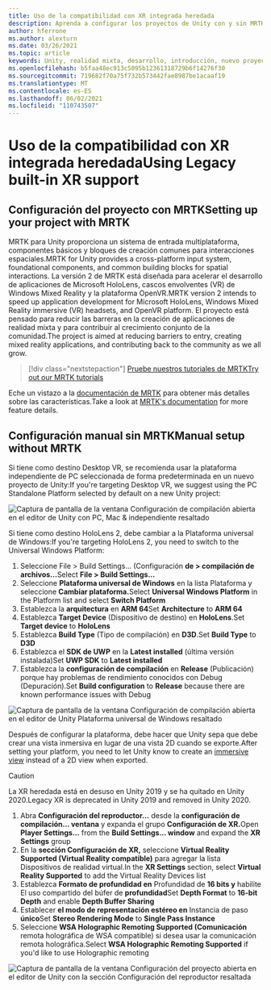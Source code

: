```yaml
---
title: Uso de la compatibilidad con XR integrada heredada
description: Aprenda a configurar los proyectos de Unity con y sin MRTK mediante la compatibilidad con XR integrada heredada.
author: hferrone
ms.author: alexturn
ms.date: 03/26/2021
ms.topic: article
keywords: Unity, realidad mixta, desarrollo, introducción, nuevo proyecto, Windows Mixed Reality, UWP, XR, rendimiento, heredado, mrtk
ms.openlocfilehash: b5faa48ec913c5095b12361318729b6f14276f30
ms.sourcegitcommit: 719682f70a75f732b573442fae8987be1acaaf19
ms.translationtype: MT
ms.contentlocale: es-ES
ms.lasthandoff: 06/02/2021
ms.locfileid: "110743507"
---
```

# <a name="using-legacy-built-in-xr-support"></a><span data-ttu-id="c1ef2-104">Uso de la compatibilidad con XR integrada heredada</span><span class="sxs-lookup"><span data-stu-id="c1ef2-104">Using Legacy built-in XR support</span></span>

## <a name="setting-up-your-project-with-mrtk"></a><span data-ttu-id="c1ef2-105">Configuración del proyecto con MRTK</span><span class="sxs-lookup"><span data-stu-id="c1ef2-105">Setting up your project with MRTK</span></span>

<span data-ttu-id="c1ef2-106">MRTK para Unity proporciona un sistema de entrada multiplataforma, componentes básicos y bloques de creación comunes para interacciones espaciales.</span><span class="sxs-lookup"><span data-stu-id="c1ef2-106">MRTK for Unity provides a cross-platform input system, foundational components, and common building blocks for spatial interactions.</span></span> <span data-ttu-id="c1ef2-107">La versión 2 de MRTK está diseñada para acelerar el desarrollo de aplicaciones de Microsoft HoloLens, cascos envolventes (VR) de Windows Mixed Reality y la plataforma OpenVR.</span><span class="sxs-lookup"><span data-stu-id="c1ef2-107">MRTK version 2 intends to speed up application development for Microsoft HoloLens, Windows Mixed Reality immersive (VR) headsets, and OpenVR platform.</span></span> <span data-ttu-id="c1ef2-108">El proyecto está pensado para reducir las barreras en la creación de aplicaciones de realidad mixta y para contribuir al crecimiento conjunto de la comunidad.</span><span class="sxs-lookup"><span data-stu-id="c1ef2-108">The project is aimed at reducing barriers to entry, creating mixed reality applications, and contributing back to the community as we all grow.</span></span>

> [!div class="nextstepaction"]
> [<span data-ttu-id="c1ef2-109">Pruebe nuestros tutoriales de MRTK</span><span class="sxs-lookup"><span data-stu-id="c1ef2-109">Try out our MRTK tutorials</span></span>](./tutorials/mr-learning-base-02.md?tabs=wsa)

<span data-ttu-id="c1ef2-110">Eche un vistazo a la [documentación de MRTK](/windows/mixed-reality/mrtk-unity) para obtener más detalles sobre las características.</span><span class="sxs-lookup"><span data-stu-id="c1ef2-110">Take a look at [MRTK's documentation](/windows/mixed-reality/mrtk-unity) for more feature details.</span></span>

## <a name="manual-setup-without-mrtk"></a><span data-ttu-id="c1ef2-111">Configuración manual sin MRTK</span><span class="sxs-lookup"><span data-stu-id="c1ef2-111">Manual setup without MRTK</span></span>

<span data-ttu-id="c1ef2-112">Si tiene como destino Desktop VR, se recomienda usar la plataforma independiente de PC seleccionada de forma predeterminada en un nuevo proyecto de Unity:</span><span class="sxs-lookup"><span data-stu-id="c1ef2-112">If you're targeting Desktop VR, we suggest using the PC Standalone Platform selected by default on a new Unity project:</span></span>

![Captura de pantalla de la ventana Configuración de compilación abierta en el editor de Unity con PC, Mac & independiente resaltado](images/wmr-config-img-3.png)

<span data-ttu-id="c1ef2-114">Si tiene como destino HoloLens 2, debe cambiar a la Plataforma universal de Windows:</span><span class="sxs-lookup"><span data-stu-id="c1ef2-114">If you're targeting HoloLens 2, you need to switch to the Universal Windows Platform:</span></span>

1.  <span data-ttu-id="c1ef2-115">Seleccione File > Build Settings... (Configuración **de > compilación de archivos...**</span><span class="sxs-lookup"><span data-stu-id="c1ef2-115">Select **File > Build Settings...**</span></span>
2.  <span data-ttu-id="c1ef2-116">Seleccione **Plataforma universal de Windows** en la lista Plataforma y seleccione **Cambiar plataforma.**</span><span class="sxs-lookup"><span data-stu-id="c1ef2-116">Select **Universal Windows Platform** in the Platform list and select **Switch Platform**</span></span>
3.  <span data-ttu-id="c1ef2-117">Establezca la **arquitectura** en **ARM 64**</span><span class="sxs-lookup"><span data-stu-id="c1ef2-117">Set **Architecture** to **ARM 64**</span></span>
4.  <span data-ttu-id="c1ef2-118">Establezca **Target Device** (Dispositivo de destino) en **HoloLens**.</span><span class="sxs-lookup"><span data-stu-id="c1ef2-118">Set **Target device** to **HoloLens**</span></span>
5.  <span data-ttu-id="c1ef2-119">Establezca **Build Type** (Tipo de compilación) en **D3D**.</span><span class="sxs-lookup"><span data-stu-id="c1ef2-119">Set **Build Type** to **D3D**</span></span>
6.  <span data-ttu-id="c1ef2-120">Establezca el **SDK de UWP** en la **Latest installed** (última versión instalada)</span><span class="sxs-lookup"><span data-stu-id="c1ef2-120">Set **UWP SDK** to **Latest installed**</span></span>
7.  <span data-ttu-id="c1ef2-121">Establezca la **configuración de compilación** en **Release** (Publicación) porque hay problemas de rendimiento conocidos con Debug (Depuración).</span><span class="sxs-lookup"><span data-stu-id="c1ef2-121">Set **Build configuration** to **Release** because there are known performance issues with Debug</span></span>

![Captura de pantalla de la ventana Configuración de compilación abierta en el editor de Unity Plataforma universal de Windows resaltado](images/wmr-config-img-4.png)

<span data-ttu-id="c1ef2-123">Después de configurar la plataforma, debe hacer [](../../design/app-views.md) que Unity sepa que debe crear una vista inmersiva en lugar de una vista 2D cuando se exporte.</span><span class="sxs-lookup"><span data-stu-id="c1ef2-123">After setting your platform, you need to let Unity know to create an [immersive view](../../design/app-views.md) instead of a 2D view when exported.</span></span>

> [!CAUTION]
> <span data-ttu-id="c1ef2-124">La XR heredada está en desuso en Unity 2019 y se ha quitado en Unity 2020.</span><span class="sxs-lookup"><span data-stu-id="c1ef2-124">Legacy XR is deprecated in Unity 2019 and removed in Unity 2020.</span></span>

1. <span data-ttu-id="c1ef2-125">Abra **Configuración del reproductor...** desde la **configuración de compilación... ventana** y expanda el grupo **Configuración de XR.**</span><span class="sxs-lookup"><span data-stu-id="c1ef2-125">Open **Player Settings...** from the **Build Settings... window** and expand the **XR Settings** group</span></span>
2. <span data-ttu-id="c1ef2-126">En la **sección Configuración de XR,** seleccione **Virtual Reality Supported (Virtual Reality compatible)** para agregar la lista Dispositivos de realidad virtual.</span><span class="sxs-lookup"><span data-stu-id="c1ef2-126">In the **XR Settings** section, select **Virtual Reality Supported** to add the Virtual Reality Devices list</span></span>
3. <span data-ttu-id="c1ef2-127">Establezca **Formato de profundidad en** Profundidad de **16 bits y** habilite El uso compartido del búfer de **profundidad**</span><span class="sxs-lookup"><span data-stu-id="c1ef2-127">Set **Depth Format** to **16-bit Depth** and enable **Depth Buffer Sharing**</span></span>
4. <span data-ttu-id="c1ef2-128">Establecer **el modo de representación estéreo en** Instancia de paso **único**</span><span class="sxs-lookup"><span data-stu-id="c1ef2-128">Set **Stereo Rendering Mode** to **Single Pass Instance**</span></span>
5. <span data-ttu-id="c1ef2-129">Seleccione **WSA Holographic Remoting Supported (Comunicación** remota holográfica de WSA compatible) si desea usar la comunicación remota holográfica.</span><span class="sxs-lookup"><span data-stu-id="c1ef2-129">Select **WSA Holographic Remoting Supported** if you'd like to use Holographic remoting</span></span> 

![Captura de pantalla de la ventana Configuración del proyecto abierta en el editor de Unity con la sección Configuración del reproductor resaltada](images/wmr-config-img-9.png)